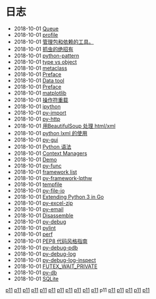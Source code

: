 # 日志
- 2018-10-01 [Queue](/b/py/py-queue) 
- 2018-10-01 [profile](/b/py/py-profiler) 
- 2018-10-01 [管理包和依赖的工具。](/b/py/py-pkg) 
- 2018-10-01 [抓虫的绝招有](/b/py/py-phantomjs) 
- 2018-10-01 [python-pattern](/b/py/py-pattern) 
- 2018-10-01 [type vs object](/b/py/py-obj-type) 
- 2018-10-01 [metaclass](/b/py/py-obj-meta) 
- 2018-10-01 [Preface](/b/py/py-obj-classmethod) 
- 2018-10-01 [Data tool](/b/py/py-math-tool) 
- 2018-10-01 [Preface](/b/py/py-math-np) 
- 2018-10-01 [matplotlib](/b/py/py-math-matplot) 
- 2018-10-01 [操作符重载](/b/py/py-magic) 
- 2018-10-01 [ipython](/b/py/py-ipython) 
- 2018-10-01 [py-import](/b/py/py-import) 
- 2018-10-01 [py-http](/b/py/py-http) 
- 2018-10-01 [用BeautifulSoup 处理 html/xml](/b/py/py-html) 
- 2018-10-01 [python lxml 的使用](/b/py/py-html-xml) 
- 2018-10-01 [py-gui](/b/py/py-gui) 
- 2018-10-01 [Python 语法](/b/py/py-grammar) 
- 2018-10-01 [Context Managers](/b/py/py-grammar-context) 
- 2018-10-01 [Demo](/b/py/py-fw-bottle) 
- 2018-10-01 [py-func](/b/py/py-func) 
- 2018-10-01 [framework list](/b/py/py-framework) 
- 2018-10-01 [py-framework-lpthw](/b/py/py-framework-lpthw) 
- 2018-10-01 [tempfile](/b/py/py-file-path) 
- 2018-10-01 [py-file-io](/b/py/py-file-io) 
- 2018-10-01 [Extending Python 3 in Go](/b/py/py-ext-go) 
- 2018-10-01 [py-excel-zip](/b/py/py-excel-zip) 
- 2018-10-01 [py-email](/b/py/py-email) 
- 2018-10-01 [Disassemble](/b/py/py-disassemble) 
- 2018-10-01 [py-debug](/b/py/py-debug) 
- 2018-10-01 [pylint](/b/py/py-debug-pylint) 
- 2018-10-01 [perf](/b/py/py-debug-perf) 
- 2018-10-01 [PEP8 代码风格指南](/b/py/py-debug-pep8) 
- 2018-10-01 [py-debug-pdb](/b/py/py-debug-pdb) 
- 2018-10-01 [py-debug-log](/b/py/py-debug-log) 
- 2018-10-01 [py-debug-log-inspect](/b/py/py-debug-log-inspect) 
- 2018-10-01 [FUTEX_WAIT_PRIVATE](/b/py/py-debug-futex) 
- 2018-10-01 [py-db](/b/py/py-db) 
- 2018-10-01 [SQLite](/b/py/py-db-sqlite) 

 [p11](/b/index) [p11](/b/p/p1) [p11](/b/p/p2) [p11](/b/p/p3) [p11](/b/p/p4) [p11](/b/p/p5) [p11](/b/p/p6) [p11](/b/p/p7) [p11](/b/p/p8) [p11](/b/p/p9) [p11](/b/p/p10) p11 [p11](/b/p/p12) [p11](/b/p/p13) [p11](/b/p/p14) [p11](/b/p/p15) [p11](/b/p/p16)